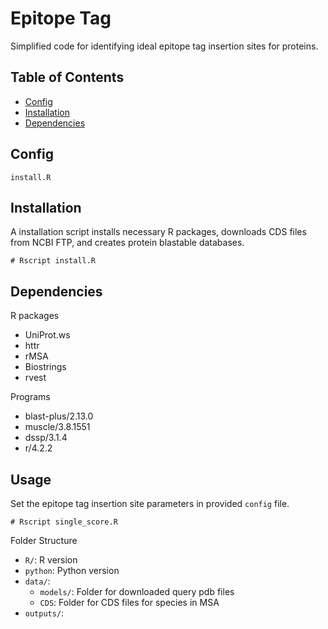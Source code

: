 # Epitope Tag

Simplified code for identifying ideal epitope tag insertion sites for proteins.

## Table of Contents

- [Config](#config)
- [Installation](#installation)
- [Dependencies](#dependencies)

## Config

`install.R` 

## Installation

A installation script installs necessary R packages, downloads CDS files from NCBI FTP, and creates protein blastable databases.

```
# Rscript install.R
```
## Dependencies

R packages
- UniProt.ws
- httr
- rMSA
- Biostrings
- rvest

Programs
- blast-plus/2.13.0
- muscle/3.8.1551
- dssp/3.1.4
- r/4.2.2

## Usage

Set the epitope tag insertion site parameters in provided `config` file. 

```
# Rscript single_score.R
```

Folder Structure
- `R/`: R version
- `python`: Python version 
- `data/`: 
  - `models/`: Folder for downloaded query pdb files
  - `CDS`: Folder for CDS files for species in MSA
- `outputs/`: 
